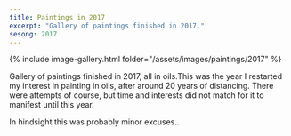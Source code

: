 ```yaml
---
title: Paintings in 2017
excerpt: "Gallery of paintings finished in 2017."
sesong: 2017
---
```


{% include image-gallery.html folder="/assets/images/paintings/2017" %}

Gallery of paintings finished in 2017, all in oils.This was the year I restarted my interest in painting in oils, after around 20 years of distancing. There were attempts of course, but time and interests did not match for it to manifest until this year.

In hindsight this was probably minor excuses..  

